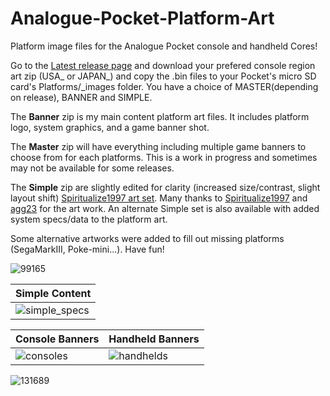 # Analogue-Pocket-Platform-Art

Platform image files for the Analogue Pocket console and handheld Cores!

Go to the [Latest release page](https://github.com/Shissa43/Analogue-Pocket-Platform-Art/releases/tag/v0.1.8) and download your prefered console region art zip (USA_ or JAPAN_) and copy the .bin files to your Pocket's micro SD card's Platforms/_images folder.
You have a choice of MASTER(depending on release), BANNER and SIMPLE.

The **Banner** zip is my main content platform art files. It includes platform logo, system graphics, and a game banner shot.

The **Master** zip will have everything including multiple game banners to choose from for each platforms. This is a work in progress and sometimes may not be available for some releases.

The **Simple** zip are slightly edited for clarity (increased size/contrast, slight layout shift) [Spiritualize1997 art set](https://github.com/spiritualized1997/openFPGA-Platform-Art-Set). Many thanks to [Spiritualize1997](https://github.com/spiritualized1997) and [agg23](https://github.com/agg23) for the art work. An alternate Simple set is also available with added system specs/data to the platform art.

Some alternative artworks were added to fill out missing platforms (SegaMarkIII, Poke-mini...).
Have fun!

![99165](https://user-images.githubusercontent.com/123542883/222607932-414202ec-5a4d-444e-8fb3-b7d1d9ac738c.gif)

| Simple Content |
| ------------- |
|  ![simple_specs](https://user-images.githubusercontent.com/123542883/235362325-148e8bbc-1e83-4b2a-be55-e344ffeabddc.gif)
 





| Console Banners | Handheld Banners |
| ------------- | ------------- |
| ![consoles](https://user-images.githubusercontent.com/123542883/235362684-ccc80290-cd1f-44ce-9ec2-433b4156aece.png) |  ![handhelds](https://user-images.githubusercontent.com/123542883/235362812-c1e5a199-b69a-423e-acfd-f6a759dc2436.png)
 






![131689](https://user-images.githubusercontent.com/123542883/222607670-7210c82e-fa3e-460f-a8e0-ef81bb5c7ec5.gif)
